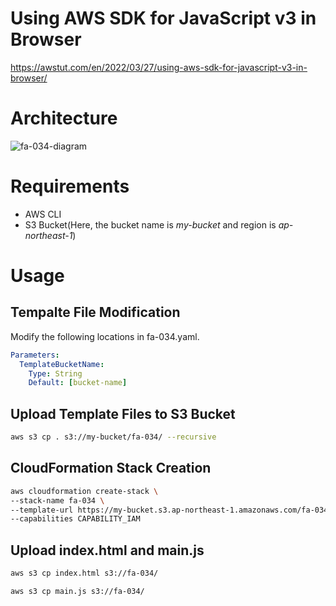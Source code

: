 # Using AWS SDK for JavaScript v3 in Browser

https://awstut.com/en/2022/03/27/using-aws-sdk-for-javascript-v3-in-browser/

# Architecture

![fa-034-diagram](https://user-images.githubusercontent.com/84276199/200166684-a6bd523d-16c5-4904-8c4a-4461a5dd20c0.png)

# Requirements

* AWS CLI
* S3 Bucket(Here, the bucket name is *my-bucket* and region is *ap-northeast-1*)

# Usage

## Tempalte File Modification

Modify the following locations in fa-034.yaml.

```yaml
Parameters:
  TemplateBucketName:
    Type: String
    Default: [bucket-name]
```

## Upload  Template Files to S3 Bucket

```bash
aws s3 cp . s3://my-bucket/fa-034/ --recursive
```

## CloudFormation Stack Creation

```bash
aws cloudformation create-stack \
--stack-name fa-034 \
--template-url https://my-bucket.s3.ap-northeast-1.amazonaws.com/fa-034/fa-034.yaml \
--capabilities CAPABILITY_IAM
```

## Upload index.html and main.js

```bash
aws s3 cp index.html s3://fa-034/

aws s3 cp main.js s3://fa-034/
```
